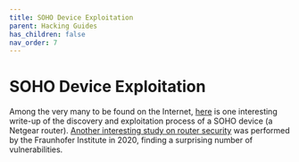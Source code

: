 ```yaml
---
title: SOHO Device Exploitation
parent: Hacking Guides
has_children: false
nav_order: 7
---
```


# SOHO Device Exploitation
Among the very many to be found on the Internet, [here](https://blog.grimm-co.com/2020/06/soho-device-exploitation.html) is one interesting write-up of the discovery and exploitation process of a SOHO device (a Netgear router). 
[Another interesting study on router security](https://www.fkie.fraunhofer.de/content/dam/fkie/de/documents/HomeRouter/HomeRouterSecurity_2020_Bericht.pdf) was performed by the Fraunhofer Institute in 2020, finding a surprising number of vulnerabilities.
